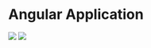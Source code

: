 # Angular Application

<!--
Put a screenshot of the generated angular application on the left
Put a screenshot of contract on the right
-->
<img class="absolute w-32" src="/ng-app.png">
<img class="w-32 absolute ml-50" src="/libs-contract.png">
